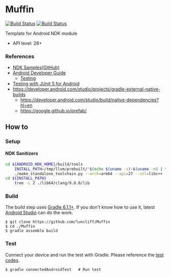 # Muffin

[![Build Status](https://dev.azure.com/luncliff/personal/_apis/build/status/luncliff.Muffin?branchName=master)](https://dev.azure.com/luncliff/personal/_build/latest?definitionId=34&branchName=master) [![Build Status](https://travis-ci.org/luncliff/Muffin.svg?branch=master)](https://travis-ci.org/luncliff/Muffin)

Template for Android NDK module

* API level: 28+

### References

* [NDK Samples(GitHub)](https://github.com/android/ndk-samples)
* [Android Developer Guide](https://developer.android.com/guide)
  * [Testing](https://developer.android.com/training/testing/unit-testing)
* [Testing with JUnit 5 for Android](https://github.com/mannodermaus/android-junit5)
* https://developer.android.com/studio/projects/gradle-external-native-builds
  * https://developer.android.com/studio/build/native-dependencies?hl=en
  * https://google.github.io/prefab/

## How to

### Setup

#### NDK Sanitizers

```bash
cd ${ANDROID_NDK_HOME}/build/tools
    INSTALL_PATH=/tmp/llvm/prebuilt/"$(echo $(uname -s)-$(uname -m) | tr '[:upper:]' '[:lower:]')"
    ./make_standalone_toolchain.py --arch=arm64 --api=27 --stl=libc++ --install-dir=${INSTALL_PATH} --force
cd ${INSTALL_PATH}
    tree -L 2 ./lib64/clang/9.0.0/lib
```

### Build

The build step uses [Gradle 6.1.1+](https://gradle.org/). If you don't know how to use it, latest [Android Studio](https://developer.android.com/studio/) can do the work.   

```console
$ git clone https://github.com/luncliff/Muffin
$ cd ./Muffin
$ gradle assemble build
```

### Test

Connect your device and run the test with Gradle.
Please reference the [test codes](./android/test/).

```console
$ gradle connectedAndroidTest   # Run test
```
